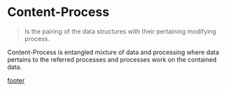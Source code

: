 
# Content-Process

>Is the pairing of the data structures with their pertaining
modifying process.

Content-Process is entangled mixture of data and processing where data pertains
to the referred processes and processes work on the contained data.

[footer](footer.md ':include')